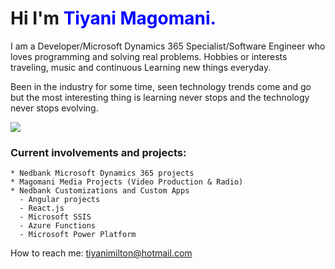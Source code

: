 # Hi I'm **<span style="color:blue">Tiyani Magomani.</span>**

I am a Developer/Microsoft Dynamics 365 Specialist/Software Engineer who loves programming and solving real problems.
Hobbies or interests traveling, music and continuous Learning new things everyday.

Been in the industry for some time, seen technology trends come and go but the most interesting thing is learning never stops and the technology never stops evolving.

![](https://lh3.googleusercontent.com/dFbokxC1GMnpwJSvu8PLhSUEFSrNYdh6dusiKUvVyrP6bMsuoKeici5BCN_8NgZRb7NFQQDVc4RiBRJYjm6llbewn458CEZnClfdkbI8K1SNDcu5yPWIGhc05ZNRcFZTpJbASJcnG408ebx4oIenMT_zkUmVywpwc9BGEv-bjwC48GFlw5HEGFrAyUuX5TtKdFj_SUbP0H_I7fSpgbMIXqyf2NDwjqA0Qi1EOy4cI6CU6DJgEP0dkHQHAnfGuHblNOa7t7Z2bXeQ3Pf8vwIP0WEZ_h3ZvrrFwtvtjdULFBOXf2dAIty-qvuKD5b4kGXkzfkVUaS913e0akPujXC2qsgCDLe_y3Q_pv87GedStGbzgIczFh33OBYGNyZ_5vvBKaUBY2xnYM3GJRXPR70yHNFKmrYgcIxWHpbXvC0_J3qgTTBaye4pfkmjIYiSy2SpI7YjsiQ9IKlx1pq2wdumR_101U-3dHQPpIqxYsvHXxZZmIXVSshNQaZ-Z7xcMR1ukSaoDgusViXSVBs-w9LyiFE7HhRsI1LIMP1P1WP3zL9yTI3sMnUCwVNIDByuGbO1iQ1M_ZxGYDPbCxNFLVsktMPiUG_zQehBKMHkr6G4vLPnHlWEkf75GktUbBwd4nq2liT_B-oQI7v3YgVwQO_RH6aVaz2c6hQgsoxr873GccHzt62VfoYSDpvJ_Sb_aSxrxSdZPrH2JY8tfhRzD9h7xaJXICPihesFM-4mAoS7J_7hbYHFhjIvgxVjr1K-JrU=w2258-h1504-no?authuser=0)


### Current involvements and projects:

    * Nedbank Microsoft Dynamics 365 projects
    * Magomani Media Projects (Video Production & Radio)  
    * Nedbank Customizations and Custom Apps
      - Angular projects
      - React.js
      - Microsoft SSIS
      - Azure Functions
      - Microsoft Power Platform 

How to reach me: tiyanimilton@hotmail.com
